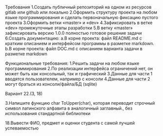 Требования
1.Создать публичный репозиторий на одном из ресурсов gitlab или github или локально
2.Оформить структуру проекта на любом языке программирования и сделать первоначальную фиксацию пустого проекта
3.Оформить ветки «master» и «dev»
4.Зафиксировать в ветке «dev» промежуточные этапы разработки
5.В ветку «master» зафиксировать версию 1.0.0 полностью готовое решение задачи
6.Создать документацию:
a.В корне проекта: файл README.md с кратким описанием и интерфейсом программы в разметке markdown.
b.В корне проекта: файл DOC.md с описанием варианта задачи в разметке markdown

Функциональные требования:
1.Решить задачи на любом языке программирования
2.По реализации интерфейса ограничений нет, он может быть как консольный, так и графический
3.Данные для части 1 вводятся пользователем, например с консоли
4.Данные для части 2 могут браться из консоли/файла/БД (sqlite)

Вариант 22.(3, 18)

3.Напишите функцию char ToUpper(char), которая переводит строчный символ латинского алфавита в аналогичный заглавный., без использования стандартной библиотеки

18.Вывести ФИО, предмет и оценки студента с самой лучшей успеваемостью